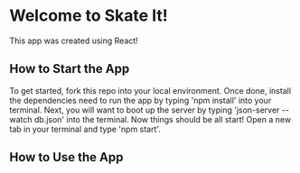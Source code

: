 # Welcome to Skate It!

This app was created using React!

## How to Start the App

To get started, fork this repo into your local environment.  Once done, install the dependencies need to run the app by typing 'npm install' into your terminal. Next, you will want to boot up the server by typing 'json-server --watch db.json' into the terminal.  Now things should be all start!  Open a new tab in your terminal and type 'npm start'.

## How to Use the App


